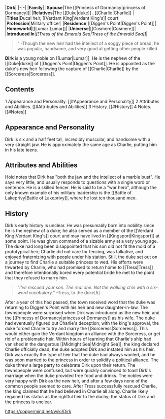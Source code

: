 |**Dirk**|
|-|-|
|**Family**|
|**Spouse**|The [[Princess of Dormancy\|princess of Dormancy]]|
|**Relatives**|The [[Duke\|duke]] , [[Charlie\|Charlie]] |
|**Titles**|Ducal heir, [[Verdant King\|Verdant King's]] court|
|**Profession**|Military officer|
|**Residence**|[[Diggen's Point\|Diggen's Point]]|
|**Homeworld**|[[Lumar\|Lumar]]|
|**Universe**|[[Cosmere\|Cosmere]]|
|**Introduced In**|*[[Tress of the Emerald Sea\|Tress of the Emerald Sea]]*|

>“
\-Though the new heir had the intellect of a soggy piece of bread, he was popular, handsome, and very good at getting other people killed.


**Dirk** is a young noble on [[Lumar\|Lumar]]. He is the nephew of the [[Duke\|duke]] of [[Diggen's Point\|Diggen's Point]]. He is appointed as the duke's new heir following the capture of [[Charlie\|Charlie]] by the [[Sorceress\|Sorceress]].

## Contents

1 Appearance and Personality. [[#Appearance and Personality]] 
2 Attributes and Abilities. [[#Attributes and Abilities]] 
3 History. [[#History]] 
4 Notes. [[#Notes]] 


## Appearance and Personality
Dirk is six and a half feet tall, incredibly muscular, and handsome with a very straight jaw. He is approximately the same age as Charlie, putting him in his late teens.

## Attributes and Abilities
Hoid notes that Dirk has "both the jaw and the intellect of a marble bust". He says very little, and usually responds to questions with a single word or sentence.
He is a skilled fencer. He is said to be a "war hero", although the only known example of his military leadership is the [[Battle of Lakeprivy\|Battle of Lakeprivy]], where he lost ten thousand men.

## History
Dirk's early history is unclear. He was presumably born into nobility since he is the nephew of a duke; he also served as a member of the [[Verdant King\|Verdant King's]] court and may have lived in [[Kingsport\|Kingsport]] at some point. He was given command of a sizable army at a very young age.
The duke had long been disappointed that his son did not fit the mold of a prototypical heir; Charlie did not care for fencing, was talkative, and enjoyed fraternizing with people under his station. Still, the duke set out on a journey to find Charlie a suitable princess to wed. His efforts were thwarted by Charlie, who had promised to return home to [[Tress\|Tress]] and therefore intentionally bored every potential bride he met to the point that they refused to marry him.

>“*I've rescued your son. The real one. Not the walking chin with a six-word vocabulary.*”
\-Tress, to the duke[5]

After a year of this had passed, the town received word that the duke was returning to Diggen's Point with his heir and new daughter-in-law. The townspeople were surprised when Dirk was introduced as the new heir, and the [[Princess of Dormancy\|princess of Dormancy]] as his wife. The duke had eventually figured out Charlie's deception; with the king's approval, the duke forced Charlie to try and marry the [[Sorceress\|Sorceress]]. This would either gain the Verdant kingdom an alliance with the Sorceress, or get rid of a problematic heir.
Within hours of learning that Charlie's ship had vanished in the dangerous [[Midnight Sea\|Midnight Sea]], the king declared Charlie officially dead; the duke adopted Dirk and instated him as his heir. Dirk was exactly the type of heir that the duke had always wanted, and he was soon married to the princess in order to solidify a political alliance. The duke threw a large party to celebrate Dirk upon their return. The townspeople were confused, but were quickly convinced to toast Dirk's marriage when the duke provided free food and drinks. The nobles were very happy with Dirk as the new heir, and after a few days none of the common people seemed to care.
After Tress successfully rescued Charlie, the king claimed that he had believed in Charlie all along. Charlie likely regained his status as the rightful heir to the duchy; the status of Dirk and the princess is unclear.



https://coppermind.net/wiki/Dirk